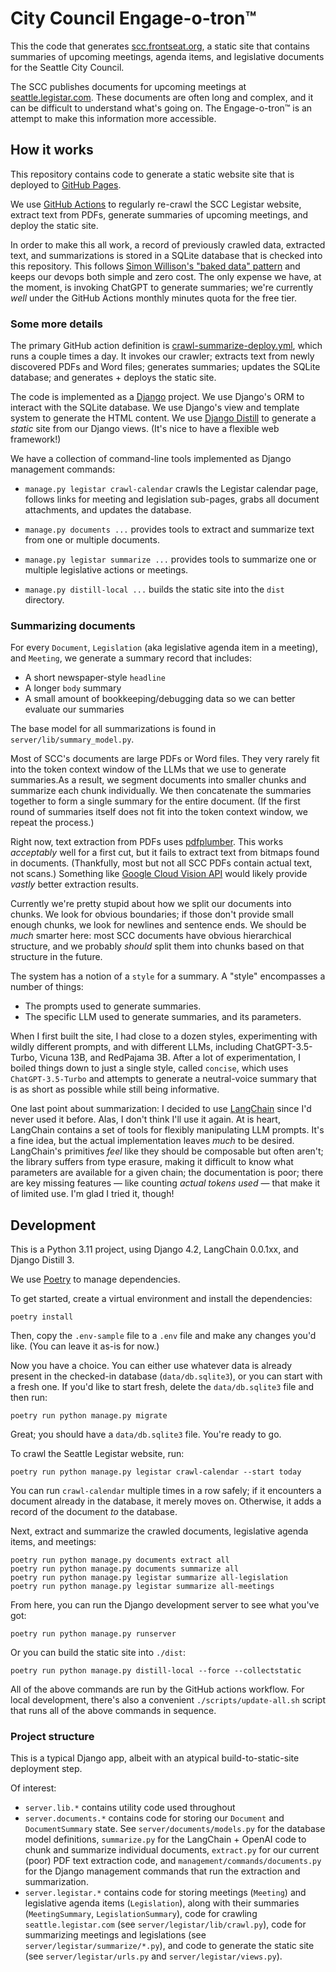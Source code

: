 # City Council Engage-o-tron™

This the code that generates [scc.frontseat.org](https://scc.frontseat.org/), a static site that contains summaries of upcoming meetings, agenda items, and legislative documents for the Seattle City Council.

The SCC publishes documents for upcoming meetings at [seattle.legistar.com](https://seattle.legistar.com/Calendar.aspx). These documents are often long and complex, and it can be difficult to understand what's going on. The Engage-o-tron™ is an attempt to make this information more accessible.

## How it works

This repository contains code to generate a static website site that is deployed to [GitHub Pages](https://pages.github.com/).

We use [GitHub Actions](https://github.com/features/actions) to regularly re-crawl the SCC Legistar website, extract text from PDFs, generate summaries of upcoming meetings, and deploy the static site.

In order to make this all work, a record of previously crawled data, extracted text, and summarizations is stored in a SQLite database that is checked into this repository. This follows [Simon Willison's "baked data" pattern](https://simonwillison.net/2021/Jul/28/baked-data/) and keeps our devops both simple and zero cost. The only expense we have, at the moment, is invoking ChatGPT to generate summaries; we're currently _well_ under the GitHub Actions monthly minutes quota for the free tier.

### Some more details

The primary GitHub action definition is [crawl-summarize-deploy.yml](.github/workflows/crawl-summarize-deploy.yml), which runs a couple times a day. It invokes our crawler; extracts text from newly discovered PDFs and Word files; generates summaries; updates the SQLite database; and generates + deploys the static site.

The code is implemented as a [Django](https://www.djangoproject.com/) project. We use Django's ORM to interact with the SQLite database. We use Django's view and template system to generate the HTML content. We use [Django Distill](https://github.com/meeb/django-distill) to generate a _static_ site from our Django views. (It's nice to have a flexible web framework!)

We have a collection of command-line tools implemented as Django management commands:

- `manage.py legistar crawl-calendar` crawls the Legistar calendar page, follows links for meeting and legislation sub-pages, grabs all document attachments, and updates the database.

- `manage.py documents ...` provides tools to extract and summarize text from one or multiple documents.

- `manage.py legistar summarize ...` provides tools to summarize one or multiple legislative actions or meetings.

- `manage.py distill-local ...` builds the static site into the `dist` directory.

### Summarizing documents

For every `Document`, `Legislation` (aka legislative agenda item in a meeting), and `Meeting`, we generate a summary record that includes:

- A short newspaper-style `headline`
- A longer `body` summary
- A small amount of bookkeeping/debugging data so we can better evaluate our summaries

The base model for all summarizations is found in `server/lib/summary_model.py`.

Most of SCC's documents are large PDFs or Word files. They very rarely fit into the token context window of the LLMs that we use to generate summaries.As a result, we segment documents into smaller chunks and summarize each chunk individually. We then concatenate the summaries together to form a single summary for the entire document. (If the first round of summaries itself does not fit into the token context window, we repeat the process.)

Right now, text extraction from PDFs uses [pdfplumber](https://github.com/jsvine/pdfplumber). This works _acceptably_ well for a first cut, but it fails to extract text from bitmaps found in documents. (Thankfully, most but not all SCC PDFs contain actual text, not scans.) Something like [Google Cloud Vision API](https://cloud.google.com/vision/docs/pdf) would likely provide _vastly_ better extraction results.

Currently we're pretty stupid about how we split our documents into chunks. We look for obvious boundaries; if those don't provide small enough chunks, we look for newlines and sentence ends. We should be _much_ smarter here: most SCC documents have obvious hierarchical structure, and we probably _should_ split them into chunks based on that structure in the future.

The system has a notion of a `style` for a summary. A "style" encompasses a number of things:

- The prompts used to generate summaries.
- The specific LLM used to generate summaries, and its parameters.

When I first built the site, I had close to a dozen styles, experimenting with wildly different prompts, and with different LLMs, including ChatGPT-3.5-Turbo, Vicuna 13B, and RedPajama 3B. After a lot of experimentation, I boiled things down to just a single style, called `concise`, which uses `ChatGPT-3.5-Turbo` and attempts to generate a neutral-voice summary that is as short as possible while still being informative.

One last point about summarization: I decided to use [LangChain](https://python.langchain.com/en/latest/index.html) since I'd never used it before. Alas, I don't think I'll use it again. At is heart, LangChain contains a set of tools for flexibly manipulating LLM prompts. It's a fine idea, but the actual implementation leaves _much_ to be desired. LangChain's primitives _feel_ like they should be composable but often aren't; the library suffers from type erasure, making it difficult to know what parameters are available for a given chain; the documentation is poor; there are key missing features &mdash; like counting _actual tokens used_ &mdash; that make it of limited use. I'm glad I tried it, though!

## Development

This is a Python 3.11 project, using Django 4.2, LangChain 0.0.1xx, and Django Distill 3.

We use [Poetry](https://python-poetry.org/) to manage dependencies.

To get started, create a virtual environment and install the dependencies:

```
poetry install
```

Then, copy the `.env-sample` file to a `.env` file and make any changes you'd like. (You can leave it as-is for now.)

Now you have a choice. You can either use whatever data is already present in the checked-in database (`data/db.sqlite3`), or you can start with a fresh one. If you'd like to start fresh, delete the `data/db.sqlite3` file and then run:

```
poetry run python manage.py migrate
```

Great; you should have a `data/db.sqlite3` file. You're ready to go.

To crawl the Seattle Legistar website, run:

```
poetry run python manage.py legistar crawl-calendar --start today
```

You can run `crawl-calendar` multiple times in a row safely; if it encounters a document already in the database, it merely moves on. Otherwise, it adds a record of the document _to_ the database.

Next, extract and summarize the crawled documents, legislative agenda items, and meetings:

```
poetry run python manage.py documents extract all
poetry run python manage.py documents summarize all
poetry run python manage.py legistar summarize all-legislation
poetry run python manage.py legistar summarize all-meetings
```

From here, you can run the Django development server to see what you've got:

```
poetry run python manage.py runserver
```

Or you can build the static site into `./dist`:

```
poetry run python manage.py distill-local --force --collectstatic
```

All of the above commands are run by the GitHub actions workflow. For local development, there's also a convenient `./scripts/update-all.sh` script that runs all of the above commands in sequence.

### Project structure

This is a typical Django app, albeit with an atypical build-to-static-site deployment step.

Of interest:

- `server.lib.*` contains utility code used throughout
- `server.documents.*` contains code for storing our `Document` and `DocumentSummary` state. See `server/documents/models.py` for the database model definitions, `summarize.py` for the LangChain + OpenAI code to chunk and summarize individual documents, `extract.py` for our current (poor) PDF text extraction code, and `management/commands/documents.py` for the Django management commands that run the extraction and summarization.
- `server.legistar.*` contains code for storing meetings (`Meeting`) and legislative agenda items (`Legislation`), along with their summaries (`MeetingSummary`, `LegislationSummary`), code for crawling `seattle.legistar.com` (see `server/legistar/lib/crawl.py`), code for summarizing meetings and legislations (see `server/legistar/summarize/*.py`), and code to generate the static site (see `server/legistar/urls.py` and `server/legistar/views.py`).
